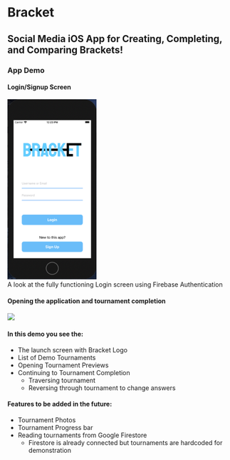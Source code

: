 # Bracket
## Social Media iOS App for Creating, Completing, and Comparing Brackets! 

### App Demo

#### Login/Signup Screen
<img src=https://github.com/justingalang/Bracket/blob/master/BracketLoginDemo.png width=200><br>
A look at the fully functioning Login screen using Firebase Authentication

#### Opening the application and tournament completion
<img src=https://github.com/justingalang/Bracket/blob/master/TournamentCompletionDemo.gif width=200><br>

#### In this demo you see the:
- The launch screen with Bracket Logo
- List of Demo Tournaments
- Opening Tournament Previews
- Continuing to Tournament Completion
  - Traversing tournament 
  - Reversing through tournament to change answers
  
#### Features to be added in the future:
- Tournament Photos
- Tournament Progress bar
- Reading tournaments from Google Firestore
  - Firestore is already connected but tournaments are hardcoded for demonstration
